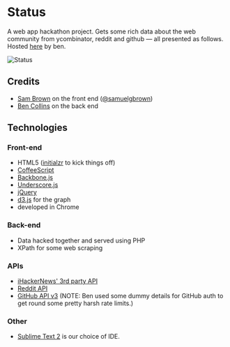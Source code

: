 # Status

A web app hackathon project. Gets some rich data about the web community from ycombinator, reddit and github — all presented as follows.
Hosted [here](http://) by ben.

![Status](https://raw.github.com/samuelgbrown/status/master/screenshot.png)

## Credits
* [Sam Brown](http://github.com/samuelgbrown) on the front end ([@samuelgbrown](http://twitter.com/samuelgbrown))
* [Ben Collins](http://github.com/bencollins54) on the back end

## Technologies

### Front-end
* HTML5 ([initialzr](http://www.initializr.com/) to kick things off)
* [CoffeeScript](http://coffeescript.org/)
* [Backbone.js](http://backbonejs.org/)
* [Underscore.js](http://underscorejs.org/)
* [jQuery](http://jquery.com/)
* [d3.js](http://d3js.org/) for the graph
* developed in Chrome

### Back-end
* Data hacked together and served using PHP
* XPath for some web scraping

### APIs
* [iHackerNews' 3rd party API](http://api.ihackernews.com)
* [Reddit API](https://github.com/reddit/reddit/wiki/API)
* [GitHub API v3](http://developer.github.com/v3/) (NOTE: Ben used some dummy details for GitHub auth to get round some pretty harsh rate limits.)

### Other
* [Sublime Text 2](http://www.sublimetext.com/) is our choice of IDE.
